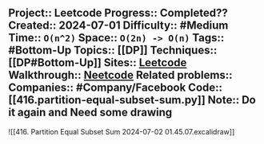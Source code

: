 Project:: Leetcode
Progress:: Completed??
Created:: 2024-07-01
Difficulty:: #Medium 
Time:: `O(n^2)`
Space:: `O(2n) -> O(n)`
Tags:: #Bottom-Up 
Topics:: [[DP]]
Techniques:: [[DP#Bottom-Up]]
Sites:: [Leetcode](https://leetcode.com/problems/partition-equal-subset-sum/description/)
Walkthrough:: [Neetcode](https://www.youtube.com/watch?v=IsvocB5BJhw)
Related problems:: 
Companies:: #Company/Facebook
Code:: [[416.partition-equal-subset-sum.py]]
Note:: Do it again and Need some drawing
---

![[416. Partition Equal Subset Sum 2024-07-02 01.45.07.excalidraw]]